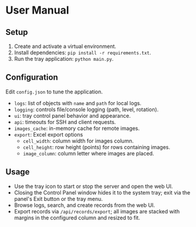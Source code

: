 <!--
Synced context header from context.md
CTX_MAIN_TOPIC: SSH Log Tools
CTX_PROFILE: dev
CTX_LANG: en
CTX_DIAGRAM_STYLE: default
CTX_MERMAID_THEME: neutral
CTX_PRIORITY_MODE: recent-first
-->

# User Manual

## Setup
1. Create and activate a virtual environment.
2. Install dependencies: `pip install -r requirements.txt`.
3. Run the tray application: `python main.py`.

## Configuration
Edit `config.json` to tune the application.

- `logs`: list of objects with `name` and `path` for local logs.
- `logging`: controls file/console logging (path, level, rotation).
- `ui`: tray control panel behavior and appearance.
- `api`: timeouts for SSH and client requests.
- `images_cache`: in-memory cache for remote images.
- `export`: Excel export options
  - `cell_width`: column width for images column.
  - `cell_height`: row height (points) for rows containing images.
  - `image_column`: column letter where images are placed.

## Usage
- Use the tray icon to start or stop the server and open the web UI.
- Closing the Control Panel window hides it to the system tray; exit via the panel's Exit button or the tray menu.
- Browse logs, search, and create records from the web UI.
- Export records via `/api/records/export`; all images are stacked with margins in the configured column and resized to fit.

